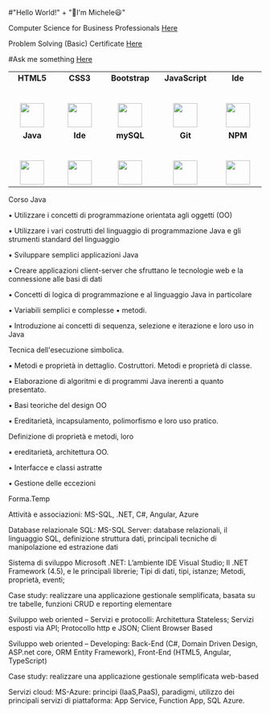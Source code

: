 #"Hello World!" + "👋I'm Michele😃"




Computer Science for Business Professionals [Here](https://certificates.cs50.io/dd22c329-4bd1-4477-86b3-60c953e3e899.pdf?size=letter)
 
Problem Solving (Basic) Certificate [Here](https://www.hackerrank.com/certificates/50fb32da8bc7)

#Ask me something [Here](https://github.com/MicheleGiammarini/my/issues/1)


<table>
  <tbody>
    <tr valign="top">
      <td width="16%" align="center">
        <strong>HTML5</strong><br><br><br>
        <img height="48px" src="https://cdn.svgporn.com/logos/html-5.svg">
      </td>
      <td width="16%" align="center">
        <strong>CSS3</strong><br><br><br>
        <img height="48px" src="https://cdn.svgporn.com/logos/css-3.svg">
      </td>
      <td width="16%" align="center">
        <strong>Bootstrap</strong><br><br><br>
        <img height="48px" src="https://cdn.svgporn.com/logos/bootstrap.svg">
      </td>
      <td width="16%" align="center">
        <strong>JavaScript</strong><br><br><br>
        <img height="48px" src="https://cdn.svgporn.com/logos/javascript.svg">
      </td>
      <td width="16%" align="center">
        <strong>Ide</strong><br><br><br>
        <img height="48px" src="https://www.vectorlogo.zone/logos/atom_io/atom_io-ar21.svg">
      </td>
    </tr>
    <tr valign="top">
      <td width="16%" align="center">
        <strong>Java</strong><br><br><br>
        <img height="48px" src="https://www.vectorlogo.zone/logos/java/java-ar21.svg">
      </td>
      <td width="16%" align="center">
        <strong>Ide</strong><br><br><br>
        <img height="48px" src="https://www.vectorlogo.zone/logos/eclipse/eclipse-ar21.svg">
      </td>
      <td width="16%" align="center">
        <strong>mySQL</strong><br><br><br>
        <img height="48px" src="https://www.vectorlogo.zone/logos/mysql/mysql-ar21.svg">
      </td>
      <td width="16%" align="center">
        <strong>Git</strong><br><br><br>
        <img height="48px" src="https://cdn.svgporn.com/logos/git-icon.svg">
      </td>
      <td width="16%" align="center">
        <strong>NPM</strong><br><br><br>
        <img height="48px" src="https://www.vectorlogo.zone/logos/npmjs/npmjs-ar21.svg">
      </td>
    </tr>
  </tbody>
</table>




Corso Java
<p>▪ Utilizzare i concetti di programmazione orientata agli oggetti (OO)<p>
<p>▪ Utilizzare i vari costrutti del linguaggio di programmazione Java e gli
strumenti standard del linguaggio<p>
<p>▪ Sviluppare semplici applicazioni Java<p>
<p>▪ Creare applicazioni client-server che sfruttano le tecnologie web e la
connessione alle basi di dati<p>
<p>▪ Concetti di logica di programmazione e al linguaggio Java in
particolare<p>
<p>▪ Variabili semplici e complesse
▪ metodi.<p>
<p>▪ Introduzione ai concetti di sequenza, selezione e iterazione e loro uso in
Java<p>
<p>Tecnica dell&#39;esecuzione simbolica.<p>
<p>▪ Metodi e proprietà in dettaglio. Costruttori. Metodi e proprietà di
classe.<p>
<p>▪ Elaborazione di algoritmi e di programmi Java inerenti a quanto
presentato.<p>
<p>▪ Basi teoriche del design OO<p>
<p>▪ Ereditarietà, incapsulamento, polimorfismo e loro uso pratico.<p>
<p>Definizione di proprietà e metodi, loro<p>
<p>▪ ereditarietà, architettura OO.<p>
<p>▪ Interfacce e classi astratte<p>
<p>▪ Gestione delle eccezioni<p>

 

Forma.Temp
<p>Attività e associazioni: MS-SQL, .NET, C#, Angular, Azure<p><p>
<p>Database relazionale SQL: MS-SQL Server: database relazionali, il linguaggio SQL, definizione struttura dati, principali tecniche di manipolazione ed estrazione dati<p>

<p>Sistema di sviluppo Microsoft .NET: L’ambiente IDE Visual Studio; Il .NET Framework (4.5), e le principali librerie; Tipi di dati, tipi, istanze; Metodi, proprietà, eventi;<p>

<p>Case study: realizzare una applicazione gestionale semplificata, basata su tre tabelle, funzioni CRUD e reporting elementare<p>

<p>Sviluppo web oriented – Servizi e protocolli: Architettura Stateless; Servizi esposti via API; Protocollo http e JSON; Client Browser Based<p>

<p>Sviluppo web oriented – Developing: Back-End (C#, Domain Driven Design, ASP.net core, ORM Entity Framework), Front-End (HTML5, Angular, TypeScript)<p>

<p>Case study: realizzare una applicazione gestionale semplificata web-based<p>

<p>Servizi cloud: MS-Azure: principi (IaaS,PaaS), paradigmi, utilizzo dei principali servizi di piattaforma: App Service, Function App, SQL Azure.<p>
